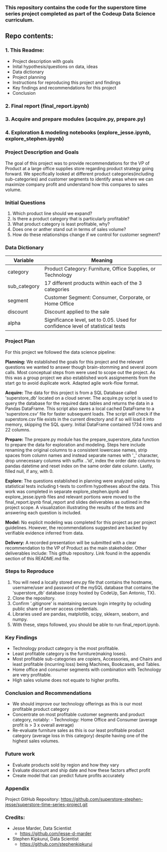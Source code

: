 ### This repository contains the code for the superstore time series project completed as part of the Codeup Data Science curriculum.

## Repo contents:
### 1. This Readme:
- Project description with goals
- Inital hypothesis/questions on data, ideas
- Data dictionary
- Project planning
- Instructions for reproducing this project and findings
- Key findings and recommendations for this project
- Conclusion
### 2. Final report (final_report.ipynb)
### 3. Acquire and prepare modules (acquire.py, prepare.py)
### 4. Exploration & modeling notebooks (explore_jesse.ipynb, explore_stephen.ipynb)

### Project Description and Goals

The goal of this project was to provide recommendations for the VP of Product at a large office supplies store regarding product strategy going forward. We specifically looked at different product categories(including sub-categories) and customer segments to identify areas where we can maximize company profit and understand how this compares to sales volume.

### Initial Questions

1. Which product line should we expand?
2. Is there a product category that is particularly profitable?
3. What product category is least profitable, why?
4. Does one or anther stand out in terms of sales volume?
5. How do these relationships change if we control for customer segment?


### Data Dictionary

| Variable    | Meaning     |
| ----------- | ----------- |
| category    |  Product Category: Furniture, Office Supplies, or Technology       |
| sub_category           |  17 different products within each of the 3 categories         |
| segment    |  Customer Segment: Consumer, Corporate, or Home Office  |
| discount    |  Discount applied to the sale |
| alpha   | Significance level, set to 0.05. Used for confidence level of statistical tests  |


### Project Plan

For this project we followed the data science pipeline:

__Planning:__ We established the goals for this project and the relevant questions we wanted to answer though brain-stomming and several zoom calls. Most conceptual steps from  were used to scope out the project. As this was a group project we also established work assignements from the start go to avoid duplicate work. Adapted agile work-flow format.

__Acquire:__ The data for this project is from a SQL Database called 'superstore_db' located on a cloud server. The acquire.py script is used to query the database for the required data tables and returns the data in a Pandas DataFrame. This script also saves a local cached DataFrame to a 'superstore.csv' file for faster subsequent loads. The script will check if the superstore.csv file exists in the current directory and if so will load it into memory, skipping the SQL query. Initial DataFrame
contained 1734 rows and 22 columns.

__Prepare:__ The prepare.py module has the prepare_superstore_data function to prepare the data for exploration and modeling. Steps here include renaming the original columns to a consistent lowercase names, strip spaces from column names and instead separate names with '_' character, drop unnecessary columns  with suffix ..'id', index the order date columns to pandas datetime and reset index on the same order date column. Lastly, filled null, if any, with 0. 

__Explore:__ The questions established in planning were analyzed using statistical tests including t-tests to confirm hypotheses about the data. This work was completed in separate explore_stephen.ipynb and explore_jesse.ipynb files and relevant portions were moved to the final_report.ipynb final_report and slides deliverables as outlined in the project scope. A visualization illustrating the results of the tests and answering each question is included. 

__Model:__ No explicit modeling was completed for this project as per project guidelines. However, the recommendations suggested are backed by verifiable evidence inferred from data.

__Delivery:__ A recorded presentation will be submitted with a clear recommendation to the VP of Product as the main stakeholder. Other deliverables include: This github repository. Link found in the appendix section of this README.md file.

### Steps to Reproduce

1. You will need a locally stored env.py file that contains the hostname, username/user and password of the mySQL database that contains the 'superstore_db' database (copy hosted by CodeUp, San Antonio, TX).  
2. Clone the repository. 
3. Confirm '.gitignore' is maintaining secure login integrity by ocluding public share of server access credentials.  
4. Libraries used are pandas, matplotlib, scipy, sklearn, seaborn, and numpy.
5. With these, steps followed, you should be able to run final_report.ipynb.

### Key Findings 

- Technology product category is the most profitable. 
- Least profitable category is the furniture(making loses).
- Most profitable sub-categories are copiers, Accessories, and Chairs and least profitable (incurring loss) being Machines, Bookcases, and Tables.
- Home office and consumer segments with combination with Technology are very profitable.
- High sales volume does not equate to higher profits.


### Conclusion and Recommendations
- We should improve our technology offerings as this is our most profitable product category
- Concentrate on most profitable customer segments and product category, notably:
       - Technology: Home Office and Consumer (average profit is > 3 x overall average)
- Re-evaluate furniture sales as this is our least profitable product category (average loss in this category) despite having one of the highest sales volumes.


### Future work

- Evaluate products sold by region and how they vary
- Evaluate discount and ship date and how these factors affect profit 
- Create model that can predict future profits accurately 

### Appendix

Project GitHub Repository: https://github.com/superstore-stephen-jesse/superstore-time-series-project.git

### Credits:
- Jesse Marder, Data Scientist
    - https://github.com/jesse-d-marder
- Stephen Kipkurui, Data Scientist
    - https://github.com/stephenkipkurui
